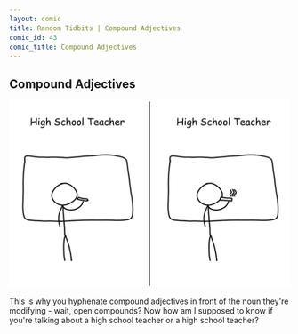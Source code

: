 ```yaml
---
layout: comic
title: Random Tidbits | Compound Adjectives
comic_id: 43
comic_title: Compound Adjectives
---
```


## Compound Adjectives

<img id="img43" src="/assets/images/43.png">

This is why you hyphenate compound adjectives in front of the noun they're modifying - wait, open compounds? Now how am I supposed to know if you're talking about a high school teacher or a high school teacher?
